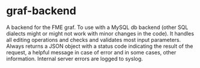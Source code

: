 # graf-backend

A backend for the FME graf. To use with a MySQL db backend (other SQL dialects might or might not work with minor changes in the code). It handles all editing operations and checks and validates most input parameters.
Always returns a JSON object with a status code indicating the result of the request, a helpful message in case of error and in some cases, other information. Internal server errors are logged to syslog.
